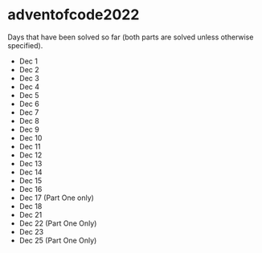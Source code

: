 # adventofcode2022

Days that have been solved so far (both parts are solved unless otherwise specified).

- Dec 1
- Dec 2
- Dec 3
- Dec 4
- Dec 5
- Dec 6
- Dec 7
- Dec 8
- Dec 9
- Dec 10
- Dec 11
- Dec 12
- Dec 13
- Dec 14
- Dec 15
- Dec 16
- Dec 17 (Part One only)
- Dec 18
- Dec 21
- Dec 22 (Part One Only)
- Dec 23
- Dec 25 (Part One Only)